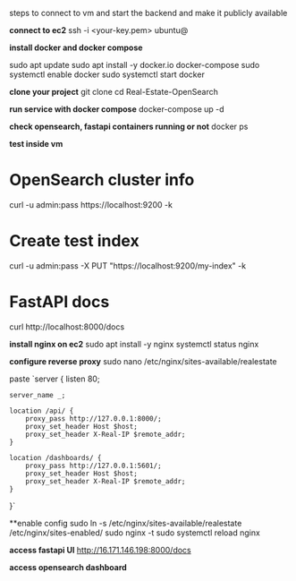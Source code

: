 steps to connect to vm and start the backend and make it publicly available

**connect to ec2**
ssh -i <your-key.pem> ubuntu@<EC2-PUBLIC-IP>

**install docker and docker compose**

sudo apt update
sudo apt install -y docker.io docker-compose
sudo systemctl enable docker
sudo systemctl start docker

**clone your project**
git clone <your-repo-url>
cd Real-Estate-OpenSearch

**run service with docker compose**
docker-compose up -d

**check opensearch, fastapi containers running or not**
docker ps

**test inside vm**
# OpenSearch cluster info
curl -u admin:pass https://localhost:9200 -k

# Create test index
curl -u admin:pass -X PUT "https://localhost:9200/my-index" -k

# FastAPI docs
curl http://localhost:8000/docs

**install nginx on ec2**
sudo apt install -y nginx
systemctl status nginx

**configure reverse proxy**
sudo nano /etc/nginx/sites-available/realestate

paste
`server {
    listen 80;

    server_name _;

    location /api/ {
        proxy_pass http://127.0.0.1:8000/;
        proxy_set_header Host $host;
        proxy_set_header X-Real-IP $remote_addr;
    }

    location /dashboards/ {
        proxy_pass http://127.0.0.1:5601/;
        proxy_set_header Host $host;
        proxy_set_header X-Real-IP $remote_addr;
    }
}`

**enable config
sudo ln -s /etc/nginx/sites-available/realestate /etc/nginx/sites-enabled/
sudo nginx -t
sudo systemctl reload nginx

**access fastapi UI**
http://16.171.146.198:8000/docs

**access opensearch dashboard**

